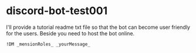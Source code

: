 ﻿# discord-bot-test001

I'll provide a tutorial readme txt file so that the bot can become user friendly for the users.
Beside you need to host the bot online.

`!DM _mensionRoles_ _yourMessage_`
